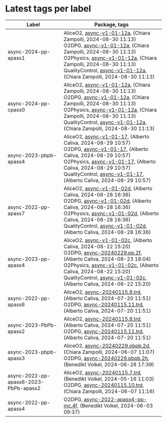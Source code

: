 # Latest tags per label

| Label | Package, tags |
| --- | --- |
| async-2024-pp-apass1 | AliceO2, [async-v1-01-12a](https://github.com/AliceO2Group/AliceO2/tree/async-v1-01-12a), (Chiara Zampolli, 2024-08-30 11:13)<br>O2DPG, [async-v1-01-12a](https://github.com/AliceO2Group/O2DPG/tree/async-v1-01-12a), (Chiara Zampolli, 2024-08-30 11:13)<br>O2Physics, [async-v1-01-12a](https://github.com/AliceO2Group/O2Physics/tree/async-v1-01-12a), (Chiara Zampolli, 2024-08-30 11:13)<br>QualityControl, [async-v1-01-12a](https://github.com/AliceO2Group/QualityControl/tree/async-v1-01-12a), (Chiara Zampolli, 2024-08-30 11:13) |
| async-2024-pp-cpass0 | AliceO2, [async-v1-01-12a](https://github.com/AliceO2Group/AliceO2/tree/async-v1-01-12a), (Chiara Zampolli, 2024-08-30 11:13)<br>O2DPG, [async-v1-01-12a](https://github.com/AliceO2Group/O2DPG/tree/async-v1-01-12a), (Chiara Zampolli, 2024-08-30 11:13)<br>O2Physics, [async-v1-01-12a](https://github.com/AliceO2Group/O2Physics/tree/async-v1-01-12a), (Chiara Zampolli, 2024-08-30 11:13)<br>QualityControl, [async-v1-01-12a](https://github.com/AliceO2Group/QualityControl/tree/async-v1-01-12a), (Chiara Zampolli, 2024-08-30 11:13) |
| async-2023-pbpb-apass4 | AliceO2, [async-v1-01-17](https://github.com/AliceO2Group/AliceO2/tree/async-v1-01-17), (Alberto Caliva, 2024-08-29 10:57)<br>O2DPG, [async-v1-01-17](https://github.com/AliceO2Group/O2DPG/tree/async-v1-01-17), (Alberto Caliva, 2024-08-29 10:57)<br>O2Physics, [async-v1-01-17](https://github.com/AliceO2Group/O2Physics/tree/async-v1-01-17), (Alberto Caliva, 2024-08-29 10:57)<br>QualityControl, [async-v1-01-17](https://github.com/AliceO2Group/QualityControl/tree/async-v1-01-17), (Alberto Caliva, 2024-08-29 10:57) |
| async-2022-pp-apass7 | AliceO2, [async-v1-01-02d](https://github.com/AliceO2Group/AliceO2/tree/async-v1-01-02d), (Alberto Caliva, 2024-08-28 16:36)<br>O2DPG, [async-v1-01-02d](https://github.com/AliceO2Group/O2DPG/tree/async-v1-01-02d), (Alberto Caliva, 2024-08-28 16:36)<br>O2Physics, [async-v1-01-02d](https://github.com/AliceO2Group/O2Physics/tree/async-v1-01-02d), (Alberto Caliva, 2024-08-28 16:36)<br>QualityControl, [async-v1-01-02d](https://github.com/AliceO2Group/QualityControl/tree/async-v1-01-02d), (Alberto Caliva, 2024-08-28 16:36) |
| async-2023-pp-apass4 | AliceO2, [async-v1-01-02c](https://github.com/AliceO2Group/AliceO2/tree/async-v1-01-02c), (Alberto Caliva, 2024-08-22 15:20)<br>O2DPG, [async-20240229.pp.2f](https://github.com/AliceO2Group/O2DPG/tree/async-20240229.pp.2f), (Alberto Caliva, 2024-08-23 18:04)<br>O2Physics, [async-v1-01-02c](https://github.com/AliceO2Group/O2Physics/tree/async-v1-01-02c), (Alberto Caliva, 2024-08-22 15:20)<br>QualityControl, [async-v1-01-02c](https://github.com/AliceO2Group/QualityControl/tree/async-v1-01-02c), (Alberto Caliva, 2024-08-22 15:20) |
| async-2022-pp-apass6 | AliceO2, [async-20240115.8.trd](https://github.com/AliceO2Group/AliceO2/tree/async-20240115.8.trd), (Alberto Caliva, 2024-07-20 11:51)<br>O2DPG, [async-20240115.11.trd](https://github.com/AliceO2Group/O2DPG/tree/async-20240115.11.trd), (Alberto Caliva, 2024-07-20 11:51) |
| async-2023-PbPb-apass2 | AliceO2, [async-20240115.8.trd](https://github.com/AliceO2Group/AliceO2/tree/async-20240115.8.trd), (Alberto Caliva, 2024-07-20 11:51)<br>O2DPG, [async-20240115.11.trd](https://github.com/AliceO2Group/O2DPG/tree/async-20240115.11.trd), (Alberto Caliva, 2024-07-20 11:51) |
| async-2023-pbpb-apass3 | AliceO2, [async-20240229.pbpb.2d](https://github.com/AliceO2Group/AliceO2/tree/async-20240229.pbpb.2d), (Chiara Zampolli, 2024-06-07 11:07)<br>O2DPG, [async-20240229.pbpb.2h](https://github.com/AliceO2Group/O2DPG/tree/async-20240229.pbpb.2h), (Benedikt Volkel, 2024-06-28 17:39) |
| async-2022-pp-apass6-2023-PbPb-apass2 | AliceO2, [async-20240115.7.trd](https://github.com/AliceO2Group/AliceO2/tree/async-20240115.7.trd), (Benedikt Volkel, 2024-05-16 11:03)<br>O2DPG, [async-20240115.10.trd](https://github.com/AliceO2Group/O2DPG/tree/async-20240115.10.trd), (Chiara Zampolli, 2024-06-07 11:16) |
| async-2022-pp-apass4 | O2DPG, [async-2022-apass4-pp-mc.4f](https://github.com/AliceO2Group/O2DPG/tree/async-2022-apass4-pp-mc.4f), (Benedikt Volkel, 2024-06-03 09:37) |
